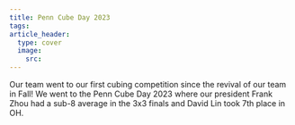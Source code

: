 ```yaml
---
title: Penn Cube Day 2023
tags:
article_header:
  type: cover
  image:
    src:
---
```


Our team went to our first cubing competition since the revival of our team in Fall! We went to the Penn Cube Day 2023 where our president Frank Zhou had a sub-8 average in the 3x3 finals and David Lin took 7th place in OH.

<!--more-->
